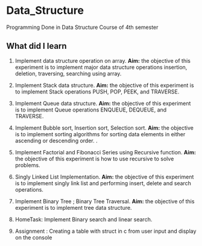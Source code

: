 # Data_Structure

Programming Done in Data Structure Course of 4th semester

## What did I learn

1. Implement data structure operation on array.
   **Aim:** the objective of this experiment is to implement major data structure operations insertion, deletion, traversing, searching using array.

2. Implement Stack data structure.
   **Aim:** the objective of this experiment is to implement Stack operations PUSH,
   POP, PEEK, and TRAVERSE.

3. Implement Queue data structure.
   **Aim:** the objective of this experiment is to implement Queue operations
   ENQUEUE, DEQUEUE, and TRAVERSE.

4. Implement Bubble sort, Insertion sort, Selection sort.
   **Aim:** the objective is to implement sorting algorithms for sorting data elements in either ascending or descending order.
   .

5. Implement Factorial and Fibonacci Series using Recursive function.
   **Aim:** the objective of this experiment is how to use recursive to solve problems.

6. Singly Linked List Implementation.
   **Aim:** the objective of this experiment is to implement singly link list and
   performing insert, delete and search operations.

7. Implement Binary Tree ; Binary Tree Traversal.
   **Aim:** the objective of this experiment is to implement tree data structure.

8. HomeTask: Implement Binary search and linear search.

9. Assignment : Creating a table with struct in c from user input and display on the console
